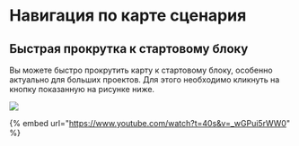 # Навигация по карте сценария

## Быстрая прокрутка к стартовому блоку

Вы можете быстро прокрутить карту к стартовому блоку, особенно актуально для больших проектов. Для этого необходимо кликнуть на кнопку показанную на рисунке ниже.

![](../../.gitbook/assets/E5F2DPsRSPc.jpg)

{% embed url="https://www.youtube.com/watch?t=40s&v=_wGPui5rWW0" %}
